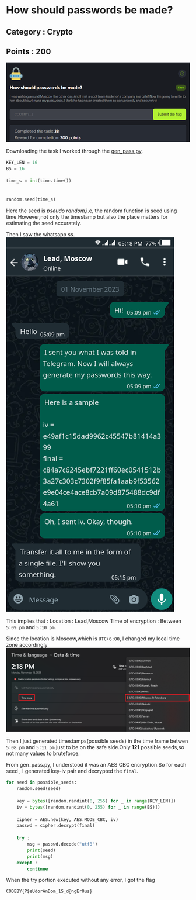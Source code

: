 # How should passwords be made?
## Category : Crypto
## Points : 200
![img](/CTFs/CyberColiseum_2023/Crypto/How%20should%20passwords%20be%20made/description.png)

Downloading the task I worked through the [gen_pass.py](/CTFs/CyberColiseum_2023/Crypto/How%20should%20passwords%20be%20made/gen_pass.py).
```py
KEY_LEN = 16
BS = 16

time_s = int(time.time())


random.seed(time_s)
```
Here the seed is *pseudo random*,i.e, the random function is seed using time.However,not only the timestamp but also the place matters for estimating the seed accurately.

Then I saw the whatsapp ss.
![img](/CTFs/CyberColiseum_2023/Crypto/How%20should%20passwords%20be%20made/whatsapp_chat.png)

This implies that :
Location : Lead,Moscow
Time of encryption : Between `5:09 pm` and `5:10 pm`.

Since the location is Moscow,which is `UTC+6:00`, I changed my local time zone accordingly
![img](/CTFs/CyberColiseum_2023/Crypto/How%20should%20passwords%20be%20made/change%20time%20zone.png)

Then I just generated timestamps(possible seeds) in the time frame betwen `5:08 pm` and `5:11 pm`,just to be on the safe side.Only __121__ possible seeds,so not many values to bruteforce.

From gen_pass.py, I understood it was an AES CBC encryption.So for each seed , I generated key-iv pair and decrypted the `final`.
```py
for seed in possible_seeds:
    random.seed(seed)

    key = bytes([random.randint(0, 255) for _ in range(KEY_LEN)])
    iv = bytes([random.randint(0, 255) for _ in range(BS)])

    cipher = AES.new(key, AES.MODE_CBC, iv)
    passwd = cipher.decrypt(final)

    try :
        msg = passwd.decode("utf8")
        print(seed)
        print(msg)
    except :
        continue
```

When the try portion executed without any error, I got the flag
```
CODEBY{P$eUdorAnDom_1S_d@ngEr0us}
```
